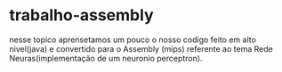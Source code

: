 # trabalho-assembly
nesse topico aprensetamos um pouco o nosso codigo feito em alto nivel(java) e convertido para o Assembly (mips) referente ao tema Rede Neuras(implementação de um neuronio perceptron).

